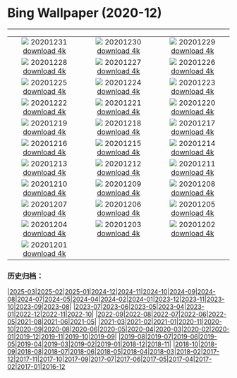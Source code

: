 # Bing Wallpaper (2020-12)
**************
| | | |
| :----: | :----: | :----: |
| ![](https://www.bing.com/th?id=OHR.ZaragozaSpain_EN-US0650637184_1920x1080.jpg) 20201231 [download 4k](https://www.bing.com/th?id=OHR.ZaragozaSpain_EN-US0650637184_UHD.jpg) | ![](https://www.bing.com/th?id=OHR.WinterBryce_EN-US0613213485_1920x1080.jpg) 20201230 [download 4k](https://www.bing.com/th?id=OHR.WinterBryce_EN-US0613213485_UHD.jpg) | ![](https://www.bing.com/th?id=OHR.LucerneHoliday_EN-US0563120968_1920x1080.jpg) 20201229 [download 4k](https://www.bing.com/th?id=OHR.LucerneHoliday_EN-US0563120968_UHD.jpg) |
| ![](https://www.bing.com/th?id=OHR.CanadaLynx_EN-US0499765045_1920x1080.jpg) 20201228 [download 4k](https://www.bing.com/th?id=OHR.CanadaLynx_EN-US0499765045_UHD.jpg) | ![](https://www.bing.com/th?id=OHR.NabananoSato_EN-US0456707930_1920x1080.jpg) 20201227 [download 4k](https://www.bing.com/th?id=OHR.NabananoSato_EN-US0456707930_UHD.jpg) | ![](https://www.bing.com/th?id=OHR.BarnettsDemesne_EN-US0418109777_1920x1080.jpg) 20201226 [download 4k](https://www.bing.com/th?id=OHR.BarnettsDemesne_EN-US0418109777_UHD.jpg) |
| ![](https://www.bing.com/th?id=OHR.SleighMailbox_EN-US0378551322_1920x1080.jpg) 20201225 [download 4k](https://www.bing.com/th?id=OHR.SleighMailbox_EN-US0378551322_UHD.jpg) | ![](https://www.bing.com/th?id=OHR.WildReindeer_EN-US0339848363_1920x1080.jpg) 20201224 [download 4k](https://www.bing.com/th?id=OHR.WildReindeer_EN-US0339848363_UHD.jpg) | ![](https://www.bing.com/th?id=OHR.BandedPipefish_EN-US0293485314_1920x1080.jpg) 20201223 [download 4k](https://www.bing.com/th?id=OHR.BandedPipefish_EN-US0293485314_UHD.jpg) |
| ![](https://www.bing.com/th?id=OHR.HolidayNubble_EN-US0252350688_1920x1080.jpg) 20201222 [download 4k](https://www.bing.com/th?id=OHR.HolidayNubble_EN-US0252350688_UHD.jpg) | ![](https://www.bing.com/th?id=OHR.CastleriggStone_EN-US0211858038_1920x1080.jpg) 20201221 [download 4k](https://www.bing.com/th?id=OHR.CastleriggStone_EN-US0211858038_UHD.jpg) | ![](https://www.bing.com/th?id=OHR.BabyGoat_EN-US0161592117_1920x1080.jpg) 20201220 [download 4k](https://www.bing.com/th?id=OHR.BabyGoat_EN-US0161592117_UHD.jpg) |
| ![](https://www.bing.com/th?id=OHR.Siguniangshan_EN-US5804368436_1920x1080.jpg) 20201219 [download 4k](https://www.bing.com/th?id=OHR.Siguniangshan_EN-US5804368436_UHD.jpg) | ![](https://www.bing.com/th?id=OHR.TreCime_EN-US0044017385_1920x1080.jpg) 20201218 [download 4k](https://www.bing.com/th?id=OHR.TreCime_EN-US0044017385_UHD.jpg) | ![](https://www.bing.com/th?id=OHR.PineconesSwap_EN-US9076096888_1920x1080.jpg) 20201217 [download 4k](https://www.bing.com/th?id=OHR.PineconesSwap_EN-US9076096888_UHD.jpg) |
| ![](https://www.bing.com/th?id=OHR.Beethoven250_EN-US2271531118_1920x1080.jpg) 20201216 [download 4k](https://www.bing.com/th?id=OHR.Beethoven250_EN-US2271531118_UHD.jpg) | ![](https://www.bing.com/th?id=OHR.ElbeBastei_EN-US2188074630_1920x1080.jpg) 20201215 [download 4k](https://www.bing.com/th?id=OHR.ElbeBastei_EN-US2188074630_UHD.jpg) | ![](https://www.bing.com/th?id=OHR.PineGrosbeak_EN-US2151091421_1920x1080.jpg) 20201214 [download 4k](https://www.bing.com/th?id=OHR.PineGrosbeak_EN-US2151091421_UHD.jpg) |
| ![](https://www.bing.com/th?id=OHR.PolarExpress_EN-US8621770462_1920x1080.jpg) 20201213 [download 4k](https://www.bing.com/th?id=OHR.PolarExpress_EN-US8621770462_UHD.jpg) | ![](https://www.bing.com/th?id=OHR.BractCloseup_EN-US2083623903_1920x1080.jpg) 20201212 [download 4k](https://www.bing.com/th?id=OHR.BractCloseup_EN-US2083623903_UHD.jpg) | ![](https://www.bing.com/th?id=OHR.QueenoftheAndes_EN-US2037242483_1920x1080.jpg) 20201211 [download 4k](https://www.bing.com/th?id=OHR.QueenoftheAndes_EN-US2037242483_UHD.jpg) |
| ![](https://www.bing.com/th?id=OHR.SleepingArcticFox_EN-US2000641043_1920x1080.jpg) 20201210 [download 4k](https://www.bing.com/th?id=OHR.SleepingArcticFox_EN-US2000641043_UHD.jpg) | ![](https://www.bing.com/th?id=OHR.DecryptionMachine_EN-US1954350634_1920x1080.jpg) 20201209 [download 4k](https://www.bing.com/th?id=OHR.DecryptionMachine_EN-US1954350634_UHD.jpg) | ![](https://www.bing.com/th?id=OHR.RoccaCalascio_EN-US1864817920_1920x1080.jpg) 20201208 [download 4k](https://www.bing.com/th?id=OHR.RoccaCalascio_EN-US1864817920_UHD.jpg) |
| ![](https://www.bing.com/th?id=OHR.WWIIPHDedication_EN-US1829070269_1920x1080.jpg) 20201207 [download 4k](https://www.bing.com/th?id=OHR.WWIIPHDedication_EN-US1829070269_UHD.jpg) | ![](https://www.bing.com/th?id=OHR.PLNP_EN-US1730701592_1920x1080.jpg) 20201206 [download 4k](https://www.bing.com/th?id=OHR.PLNP_EN-US1730701592_UHD.jpg) | ![](https://www.bing.com/th?id=OHR.BenasqueValley_EN-US1614880060_1920x1080.jpg) 20201205 [download 4k](https://www.bing.com/th?id=OHR.BenasqueValley_EN-US1614880060_UHD.jpg) |
| ![](https://www.bing.com/th?id=OHR.WCDBabyElephant_EN-US1508691119_1920x1080.jpg) 20201204 [download 4k](https://www.bing.com/th?id=OHR.WCDBabyElephant_EN-US1508691119_UHD.jpg) | ![](https://www.bing.com/th?id=OHR.BrasovXmas_EN-US9193714069_1920x1080.jpg) 20201203 [download 4k](https://www.bing.com/th?id=OHR.BrasovXmas_EN-US9193714069_UHD.jpg) | ![](https://www.bing.com/th?id=OHR.PorcupineBay_EN-US9104476264_1920x1080.jpg) 20201202 [download 4k](https://www.bing.com/th?id=OHR.PorcupineBay_EN-US9104476264_UHD.jpg) |
| ![](https://www.bing.com/th?id=OHR.CommonTernsGiving_EN-US9029169867_1920x1080.jpg) 20201201 [download 4k](https://www.bing.com/th?id=OHR.CommonTernsGiving_EN-US9029169867_UHD.jpg) |  |  |

### 历史归档：

|[2025-03](bing/2025-03/2025-03.md)|[2025-02](bing/2025-02/2025-02.md)|[2025-01](bing/2025-01/2025-01.md)|[2024-12](bing/2024-12/2024-12.md)|[2024-11](bing/2024-11/2024-11.md)|[2024-10](bing/2024-10/2024-10.md)|[2024-09](bing/2024-09/2024-09.md)|[2024-08](bing/2024-08/2024-08.md)|[2024-07](bing/2024-07/2024-07.md)|[2024-05](bing/2024-05/2024-05.md)|[2024-04](bing/2024-04/2024-04.md)|[2024-02](bing/2024-02/2024-02.md)|[2024-01](bing/2024-01/2024-01.md)|[2023-12](bing/2023-12/2023-12.md)|[2023-11](bing/2023-11/2023-11.md)|[2023-10](bing/2023-10/2023-10.md)|[2023-09](bing/2023-09/2023-09.md)|[2023-08](bing/2023-08/2023-08.md)|
|[2023-07](bing/2023-07/2023-07.md)|[2023-06](bing/2023-06/2023-06.md)|[2023-05](bing/2023-05/2023-05.md)|[2023-04](bing/2023-04/2023-04.md)|[2023-01](bing/2023-01/2023-01.md)|[2022-12](bing/2022-12/2022-12.md)|[2022-11](bing/2022-11/2022-11.md)|[2022-10](bing/2022-10/2022-10.md)|
|[2022-09](bing/2022-09/2022-09.md)|[2022-08](bing/2022-08/2022-08.md)|[2022-07](bing/2022-07/2022-07.md)|[2022-06](bing/2022-06/2022-06.md)|[2022-05](bing/2022-05/2022-05.md)|[2021-08](bing/2021-08/2021-08.md)|[2021-06](bing/2021-06/2021-06.md)|[2021-05](bing/2021-05/2021-05.md)|
|[2021-03](bing/2021-03/2021-03.md)|[2021-02](bing/2021-02/2021-02.md)|[2021-01](bing/2021-01/2021-01.md)|[2020-11](bing/2020-11/2020-11.md)|[2020-10](bing/2020-10/2020-10.md)|[2020-09](bing/2020-09/2020-09.md)|[2020-08](bing/2020-08/2020-08.md)|[2020-06](bing/2020-06/2020-06.md)|[2020-05](bing/2020-05/2020-05.md)|[2020-04](bing/2020-04/2020-04.md)|[2020-03](bing/2020-03/2020-03.md)|[2020-02](bing/2020-02/2020-02.md)|[2020-01](bing/2020-01/2020-01.md)|[2019-12](bing/2019-12/2019-12.md)|[2019-11](bing/2019-11/2019-11.md)|[2019-10](bing/2019-10/2019-10.md)|[2019-09](bing/2019-09/2019-09.md)|
|[2019-08](bing/2019-08/2019-08.md)|[2019-07](bing/2019-07/2019-07.md)|[2019-06](bing/2019-06/2019-06.md)|[2019-05](bing/2019-05/2019-05.md)|[2019-04](bing/2019-04/2019-04.md)|[2019-03](bing/2019-03/2019-03.md)|[2019-02](bing/2019-02/2019-02.md)|[2019-01](bing/2019-01/2019-01.md)|[2018-12](bing/2018-12/2018-12.md)|[2018-11](bing/2018-11/2018-11.md)|
|[2018-10](bing/2018-10/2018-10.md)|[2018-09](bing/2018-09/2018-09.md)|[2018-08](bing/2018-08/2018-08.md)|[2018-07](bing/2018-07/2018-07.md)|[2018-06](bing/2018-06/2018-06.md)|[2018-05](bing/2018-05/2018-05.md)|[2018-04](bing/2018-04/2018-04.md)|[2018-03](bing/2018-03/2018-03.md)|[2018-02](bing/2018-02/2018-02.md)|[2017-12](bing/2017-12/2017-12.md)|[2017-11](bing/2017-11/2017-11.md)|[2017-10](bing/2017-10/2017-10.md)|[2017-09](bing/2017-09/2017-09.md)|[2017-07](bing/2017-07/2017-07.md)|[2017-06](bing/2017-06/2017-06.md)|[2017-05](bing/2017-05/2017-05.md)|[2017-04](bing/2017-04/2017-04.md)|[2017-02](bing/2017-02/2017-02.md)|[2017-01](bing/2017-01/2017-01.md)|[2016-12](bing/2016-12/2016-12.md)